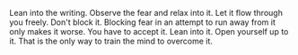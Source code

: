 Lean into the writing.
Observe the fear and relax into it. Let it flow through you freely. Don't block it.
Blocking fear in an attempt to run away from it only makes it worse.
You have to accept it. Lean into it. Open yourself up to it.
That is the only way to train the mind to overcome it.